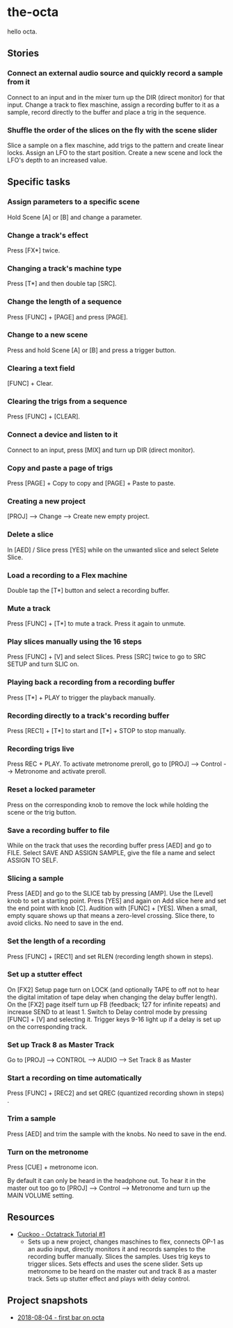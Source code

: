 # the-octa

hello octa.

## Stories
### Connect an external audio source and quickly record a sample from it
Connect to an input and in the mixer turn up the DIR (direct monitor) for that input. Change a track to flex maschine, assign a recording buffer to it as a sample, record directly to the buffer and place a trig in the sequence.

### Shuffle the order of the slices on the fly with the scene slider
Slice a sample on a flex maschine, add trigs to the pattern and create linear locks. Assign an LFO to the start position. Create a new scene and lock the LFO's depth to an increased value. 

## Specific tasks
### Assign parameters to a specific scene
Hold Scene [A] or [B] and change a parameter.

### Change a track's effect
Press [FX*] twice.

### Changing a track's machine type
Press [T*] and then double tap [SRC].

### Change the length of a sequence
Press [FUNC] + [PAGE] and press [PAGE].

### Change to a new scene
Press and hold Scene [A] or [B] and press a trigger button.

### Clearing a text field
[FUNC] + Clear.

### Clearing the trigs from a sequence
Press [FUNC] + [CLEAR].

### Connect a device and listen to it
Connect to an input, press [MIX] and turn up DIR (direct monitor). 

### Copy and paste a page of trigs
Press [PAGE] + Copy to copy and [PAGE] + Paste to paste.

### Creating a new project
[PROJ] --> Change --> Create new empty project.

### Delete a slice
In [AED] / Slice press [YES] while on the unwanted slice and select Selete Slice.

### Load a recording to a Flex machine
Double tap the [T*] button and select a recording buffer.

### Mute a track
Press [FUNC] + [T*] to mute a track. Press it again to unmute.

### Play slices manually using the 16 steps
Press [FUNC] + [V] and select Slices. Press [SRC] twice to go to SRC SETUP and turn SLIC on.

### Playing back a recording from a recording buffer
Press [T*] + PLAY to trigger the playback manually.

### Recording directly to a track's recording buffer
Press [REC1] + [T*] to start and [T*] + STOP to stop manually.

### Recording trigs live
Press REC + PLAY. To activate metronome preroll, go to [PROJ] --> Control --> Metronome and activate preroll.

### Reset a locked parameter
Press on the corresponding knob to remove the lock while holding the scene or the trig button.

### Save a recording buffer to file
While on the track that uses the recording buffer press [AED] and go to FILE. Select SAVE AND ASSIGN SAMPLE, give the file a name and select ASSIGN TO SELF.

### Slicing a sample
Press [AED] and go to the SLICE tab by pressing [AMP]. Use the [Level] knob to set a starting point. Press [YES] and again on Add slice here and set the end point with knob [C]. Audition with [FUNC] + [YES]. When a small, empty square shows up that means a zero-level crossing. Slice there, to avoid clicks. No need to save in the end.

### Set the length of a recording
Press [FUNC] + [REC1] and set RLEN (recording length shown in steps).

### Set up a stutter effect
On [FX2] Setup page turn on LOCK (and optionally TAPE to off not to hear the digital imitation of tape delay when changing the delay buffer length). On the [FX2] page itself turn up FB (feedback; 127 for infinite repeats) and increase SEND to at least 1. Switch to Delay control mode by pressing [FUNC] + [V] and selecting it. Trigger keys 9-16 light up if a delay is set up on the corresponding track. 

### Set up Track 8 as Master Track
Go to [PROJ] --> CONTROL --> AUDIO --> Set Track 8 as Master 

### Start a recording on time automatically
Press [FUNC] + [REC2] and set QREC (quantized recording shown in steps) .

### Trim a sample
Press [AED] and trim the sample with the knobs. No need to save in the end.

### Turn on the metronome
Press [CUE] + metronome icon.

By default it can only be heard in the headphone out. To hear it in the master out too go to [PROJ] --> Control --> Metronome and turn up the MAIN VOLUME setting.

## Resources
- [Cuckoo - Octatrack Tutorial #1](https://www.youtube.com/watch?v=NrhPOGzn7LI)
  - Sets up a new project, changes maschines to flex, connects OP-1 as an audio input, directly monitors it and records samples to the recording buffer manually. Slices the samples. Uses trig keys to trigger slices. Sets effects and uses the scene slider. Sets up metronome to be heard on the master out and track 8 as a master track. Sets up stutter effect and plays with delay control.

## Project snapshots
- [2018-08-04 - first bar on octa](https://soundcloud.com/freegyes/20180804-first-bar-on-octa)
